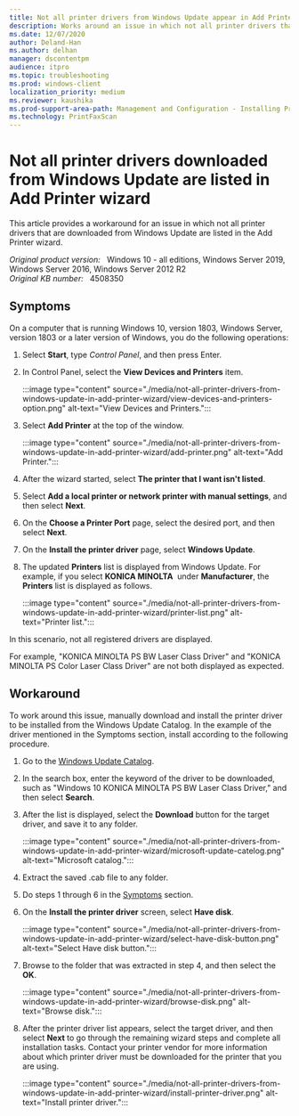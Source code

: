 ```yaml
---
title: Not all printer drivers from Windows Update appear in Add Printer wizard
description: Works around an issue in which not all printer drivers that are downloaded from Windows Update are listed when in the Add Printer wizard.
ms.date: 12/07/2020
author: Deland-Han
ms.author: delhan
manager: dscontentpm
audience: itpro
ms.topic: troubleshooting
ms.prod: windows-client
localization_priority: medium
ms.reviewer: kaushika
ms.prod-support-area-path: Management and Configuration - Installing Print drivers
ms.technology: PrintFaxScan
---
```

# Not all printer drivers downloaded from Windows Update are listed in Add Printer wizard

This article provides a workaround for an issue in which not all printer drivers that are downloaded from Windows Update are listed in the Add Printer wizard.

_Original product version:_ &nbsp; Windows 10 - all editions, Windows Server 2019, Windows Server 2016, Windows Server 2012 R2  
_Original KB number:_ &nbsp; 4508350

## Symptoms

On a computer that is running Windows 10, version 1803, Windows Server, version 1803 or a later version of Windows, you do the following operations:

1. Select **Start**, type *Control Panel*, and then press Enter.
2. In Control Panel, select the **View Devices and Printers** item.

    :::image type="content" source="./media/not-all-printer-drivers-from-windows-update-in-add-printer-wizard/view-devices-and-printers-option.png" alt-text="View Devices and Printers.":::

3. Select **Add Printer** at the top of the window.

    :::image type="content" source="./media/not-all-printer-drivers-from-windows-update-in-add-printer-wizard/add-printer.png" alt-text="Add Printer.":::

4. After the wizard started, select **The printer that I want isn't listed**.
5. Select **Add a local printer or network printer with manual settings**, and then select **Next**.
6. On the **Choose a Printer Port** page, select the desired port, and then select **Next**.
7. On the **Install the printer driver** page, select **Windows Update**.
8. The updated **Printers** list is displayed from Windows Update. For example, if you select **KONICA MINOLTA**  under **Manufacturer**, the **Printers** list is displayed as follows.

    :::image type="content" source="./media/not-all-printer-drivers-from-windows-update-in-add-printer-wizard/printer-list.png" alt-text="Printer list.":::
  
In this scenario, not all registered drivers are displayed.  

For example, "KONICA MINOLTA PS BW Laser Class Driver" and "KONICA MINOLTA PS Color Laser Class Driver" are not both displayed as expected.  

## Workaround

To work around this issue, manually download and install the printer driver to be installed from the Windows Update Catalog. In the example of the driver mentioned in the Symptoms section, install according to the following procedure.

1. Go to the [Windows Update Catalog](https://www.catalog.update.microsoft.com/home.aspx).
2. In the search box, enter the keyword of the driver to be downloaded, such as "Windows 10 KONICA MINOLTA PS BW Laser Class Driver," and then select **Search**.
3. After the list is displayed, select the **Download** button for the target driver, and save it to any folder.

    :::image type="content" source="./media/not-all-printer-drivers-from-windows-update-in-add-printer-wizard/microsoft-update-catelog.png" alt-text="Microsoft catalog.":::  

4. Extract the saved .cab file to any folder.
5. Do steps 1 through 6 in the [Symptoms](#symptoms) section.
6. On the **Install the printer driver** screen, select **Have disk**.

    :::image type="content" source="./media/not-all-printer-drivers-from-windows-update-in-add-printer-wizard/select-have-disk-button.png" alt-text="Select Have disk button.":::

7. Browse to the folder that was extracted in step 4, and then select the **OK**.

    :::image type="content" source="./media/not-all-printer-drivers-from-windows-update-in-add-printer-wizard/browse-disk.png" alt-text="Browse disk.":::

8. After the printer driver list appears, select the target driver, and then select **Next** to go through the remaining wizard steps and complete all installation tasks. Contact your printer vendor for more information about which printer driver must be downloaded for the printer that you are using.

    :::image type="content" source="./media/not-all-printer-drivers-from-windows-update-in-add-printer-wizard/install-printer-driver.png" alt-text="Install printer driver.":::
